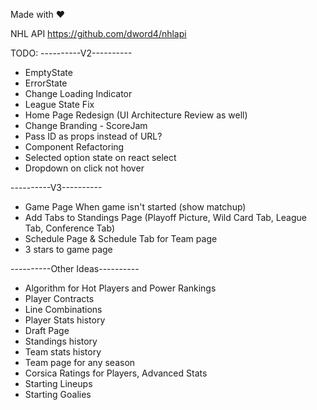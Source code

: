 Made with ❤️


NHL API
https://github.com/dword4/nhlapi

TODO:
----------V2----------
- EmptyState
- ErrorState
- Change Loading Indicator
- League State Fix
- Home Page Redesign (UI Architecture Review as well)
- Change Branding - ScoreJam
- Pass ID as props instead of URL?
- Component Refactoring
- Selected option state on react select
- Dropdown on click not hover

----------V3----------
- Game Page When game isn't started (show matchup)
- Add Tabs to Standings Page (Playoff Picture, Wild Card Tab, League Tab, Conference Tab)
- Schedule Page & Schedule Tab for Team page
- 3 stars to game page

----------Other Ideas----------
- Algorithm for Hot Players and Power Rankings
- Player Contracts
- Line Combinations
- Player Stats history
- Draft Page
- Standings history
- Team stats history
- Team page for any season
- Corsica Ratings for Players, Advanced Stats
- Starting Lineups
- Starting Goalies
